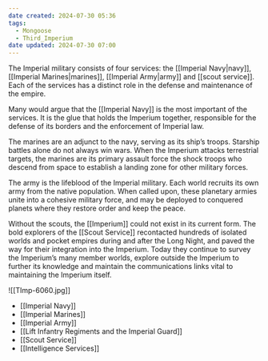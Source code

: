 ```yaml
---
date created: 2024-07-30 05:36
tags:
  - Mongoose
  - Third_Imperium
date updated: 2024-07-30 07:00
---
```


The Imperial military consists of four services: the [[Imperial Navy|navy]], [[Imperial Marines|marines]], [[Imperial Army|army]] and [[scout service]]. Each of the services has a distinct role in the defense and maintenance of the empire.

Many would argue that the [[Imperial Navy]] is the most important of the services. It is the glue that holds the Imperium together, responsible for the defense of its borders and the enforcement of Imperial law.

The marines are an adjunct to the navy, serving as its ship’s troops. Starship battles alone do not always win wars. When the Imperium attacks terrestrial targets, the marines are its primary assault force the shock troops who descend from space to establish a landing zone for other military forces.

The army is the lifeblood of the Imperial military. Each world recruits its own army from the native population. When called upon, these planetary armies unite into a cohesive military force, and may be deployed to conquered planets where they restore order and keep the peace.

Without the scouts, the [[Imperium]] could not exist in its current form. The bold explorers of the [[Scout Service]] recontacted hundreds of isolated worlds and pocket empires during and after the Long Night, and paved the way for their integration into the Imperium. Today they continue to survey the Imperium’s many member worlds, explore outside the Imperium to further its knowledge and maintain the communications links vital to maintaining the Imperium itself.

![[TImp-6060.jpg]]

- [[Imperial Navy]]
- [[Imperial Marines]]
- [[Imperial Army]]
- [[Lift Infantry Regiments and the Imperial Guard]]
- [[Scout Service]]
- [[Intelligence Services]]
